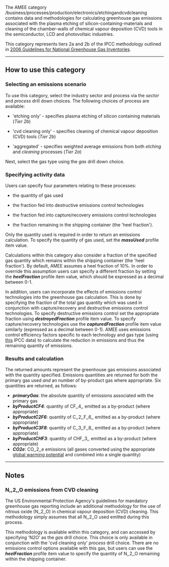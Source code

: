 The AMEE category
/business/processes/production/electronics/etchingandcvdcleaning
contains data and methodologies for calculating greenhouse gas emissions
associated with the plasma etching of silicon-containing-materials and
cleaning of the chamber-walls of chemical vapour deposition (CVD) tools
in the semiconductor, LCD and photovoltaic industries.

This category represents tiers 2a and 2b of the IPCC methodology
outlined in [2006 Guidelines for National Greenhouse Gas
Inventories](http://www.ipcc-nggip.iges.or.jp/public/2006gl/pdf/3_Volume3/V3_6_Ch6_Electronics_Industry.pdf).

-----

## How to use this category

### Selecting an emissions scenario

To use this category, select the industry sector and process via the
*sector* and *process* drill down choices. The following choices of
process are available:

  - 'etching only' - specifies plasma etching of silicon containing
    materials (*Tier 2b*)

<!-- end list -->

  - 'cvd cleaning only' - specifies cleaning of chemical vapour
    deposition (CVD) tools (*Tier 2b*)

<!-- end list -->

  - 'aggregated' - specifies weighted average emissions from both
    *etching* and *cleaning* processes (*Tier 2a*)

Next, select the gas type using the *gas* drill down choice.

### Specifying activity data

Users can specify four parameters relating to these processes:

  - the quantity of gas used

<!-- end list -->

  - the fraction fed into destructive emissions control technologies

<!-- end list -->

  - the fraction fed into capture/recovery emissions control
    technologies

<!-- end list -->

  - the fraction remaining in the shipping container (the 'heel
    fraction').

Only the quantity used is required in order to return an emissions
calculation. To specify the quantity of gas used, set the ***massUsed***
profile item value.

Calculations within this category also consider a fraction of the
specified gas quantity which remains within the shipping container (the
'heel fraction'). By default, AMEE assumes a heel fraction of 10%. In
order to override this assumption users can specify a different fraction
by setting the ***heelFraction*** profile item value, which should be
expressed as a decimal between 0-1.

In addition, users can incorporate the effects of emissions control
technologies into the greenhouse gas calculation. This is done by
specifying the fraction of the total gas quantity which was used in
conjunction with capture/recovery and destructive emissions control
technologies. To specify destructive emissions control set the
appropriate fraction using ***destroyedFraction*** profile item value.
To specify capture/recovery technologies use the ***capturedFraction***
profile item value similarly (expressed as a decimal between 0-1). AMEE
uses emissions control efficiency factors specific to each technology
and gas type (using [this](Electronics_emissions_control_factors) IPCC
data) to calculate the reduction in emissions and thus the remaining
quantity of emissions.

### Results and calculation

The returned amounts represent the greenhouse gas emissions associated
with the quantity specified. Emissions quantities are returned for both
the primary gas used *and* an number of by-product gas where
appropriate. Six quantities are returned, as follows:

  - ***primaryGas***: the absolute quantity of emissions associated with
    the primary gas
  - ***byProductCF4***: quantity of CF,,4,, emitted as a by-product
    (where appropriate)
  - ***byProductC2F6***: quantity of C,,2,,F,,6,, emitted as a
    by-product (where appropriate)
  - ***byProductC3F8***: quantity of C,,3,,F,,8,, emitted as a
    by-product (where appropriate)
  - ***byProductCHF3***: quantity of CHF,,3,, emitted as a by-product
    (where appropriate)
  - ***CO2e***: CO,,2,,e emissions (all gases converted using the
    appropriate [global warming
    potential](Greenhouse_gases_Global_warming_potentials) and combined
    into a single quantity)

-----

## Notes

### N,,2,,O emissions from CVD cleaning

The US Environmental Protection Agency's guidelines for mandatory
greenhouse gas reporting include an additional methodology for the use
of nitrous oxide (N,,2,,O) in chemical vapour deposition (CVD) cleaning.
This methodology simply assumes that all N,,2,,O used emitted during
this process.

This methodology is available within this category, and can accessed by
specifying 'N2O' as the *gas* drill choice. This choice is only
available in conjunction with the 'cvd cleaning only' *process* drill
choice. There are no emissions control options available with this gas,
but users can use the ***heelFraction*** profile item value to specify
the quantity of N,,2,,O remaining within the shipping container.
